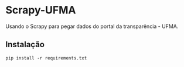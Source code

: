 # Scrapy-UFMA
Usando o Scrapy para pegar dados do portal da transparência - UFMA.

## Instalação

```
pip install -r requirements.txt
```